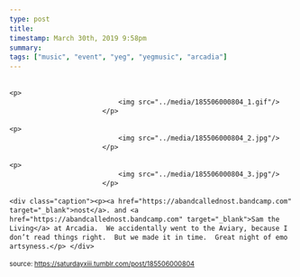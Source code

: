 ```yaml
---
type: post
title: 
timestamp: March 30th, 2019 9:58pm
summary: 
tags: ["music", "event", "yeg", "yegmusic", "arcadia"]
---
```


                
                
                
                                                                                       <p>
                               <img src="../media/185506000804_1.gif"/>
                           </p>
                                                                                                                           <p>
                               <img src="../media/185506000804_2.jpg"/>
                           </p>
                                                                                                                           <p>
                               <img src="../media/185506000804_3.jpg"/>
                           </p>
                                                                                                                      <div class="caption"><p><a href="https://abandcallednost.bandcamp.com" target="_blank">nost</a>. and <a href="https://abandcallednost.bandcamp.com" target="_blank">Sam the Living</a> at Arcadia.  We accidentally went to the Aviary, because I don’t read things right.  But we made it in time.  Great night of emo artsyness.</p> </div>
                                    
                
                
                
                
                                
<small>source: https://saturdayxiii.tumblr.com/post/185506000804</small>